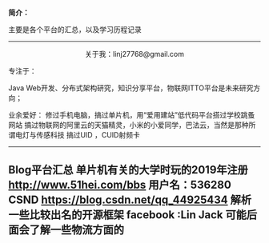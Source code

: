 **简介：**

主要是各个平台的汇总，以及学习历程记录

------
<div align=center>关于我：linj27768@gmail.com</div>

专注于：

Java Web开发、分布式架构研究，知识分享平台，物联网ITTO平台是未来研究方向；

业余爱好：
修过手机电脑，搞过单片机，用“爱用建站”低代码平台搭过学校跳蚤网站
搞过物联网的阿里云的天猫精灵，小米的小爱同学，巴法云，当然是那种所谓电灯与传感科技
搞过UID ，CUID射频卡
***
Blog平台汇总
单片机有关的大学时玩的2019年注册
http://www.51hei.com/bbs    用户名：536280
CSND
https://blog.csdn.net/qq_44925434
解析一些比较出名的开源框架
facebook :Lin Jack
可能后面会了解一些物流方面的
------



